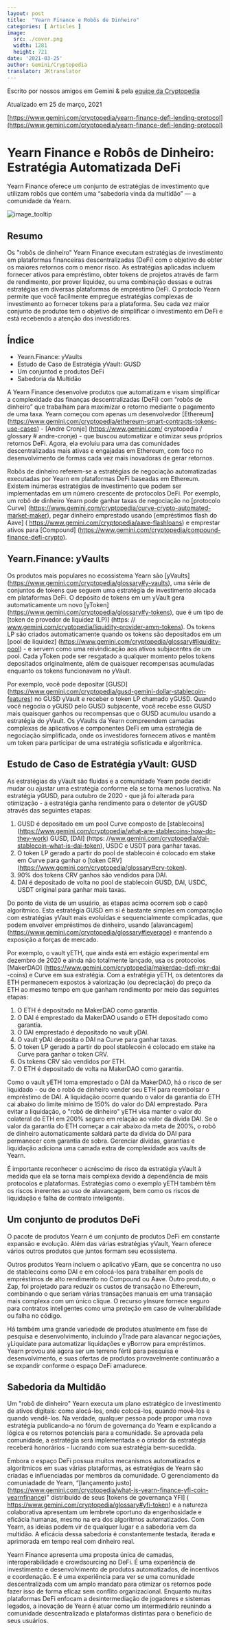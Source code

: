 ```yaml
---
layout: post
title:  "Yearn Finance e Robôs de Dinheiro"
categories: [ Articles ]
image:
  src: ./cover.png
  width: 1281
  height: 721
date: '2021-03-25'
author: Gemini/Cryptopedia
translator: JKtranslator
---
```


Escrito por nossos amigos em Gemini & pela [equipe da Cryptopedia](https://www.gemini.com/cryptopedia/authors#cryptopedia-staff)

Atualizado em 25 de março, 2021

[https://www.gemini.com/cryptopedia/yearn-finance-defi-lending-protocol](https://www.gemini.com/cryptopedia/yearn-finance-defi-lending-protocol)

# Yearn Finance e Robôs de Dinheiro: Estratégia Automatizada DeFi

Yearn Finance oferece um conjunto de estratégias de investimento que utilizam robôs que contém uma “sabedoria vinda da multidão” — a comunidade da Yearn.

![](image1.png "image_tooltip")

## Resumo

Os "robôs de dinheiro" Yearn Finance executam estratégias de investimento em plataformas financeiras descentralizadas (DeFi) com o objetivo de obter os maiores retornos com o menor risco. As estratégias aplicadas incluem fornecer ativos para empréstimo, obter tokens de projetos através de farm de rendimento, por prover liquidez, ou uma combinação dessas e outras estratégias em diversas plataformas de empréstimo DeFi. O protoclo Yearn permite que você facilmente empregue estratégias complexas de investimento ao fornecer tokens para a plataforma. Seu cada vez maior conjunto de produtos tem o objetivo de simplificar o investimento em DeFi e está recebendo a atenção dos investidores. 

## Índice

- Yearn.Finance: yVaults
- Estudo de Caso de Estratégia yVault: GUSD
- Um conjuntod e produtos DeFi
- Sabedoria da Multidão

A Yearn Finance desenvolve produtos que automatizam e visam simplificar a complexidade das finanças descentralizadas (DeFi) com “robôs de dinheiro” que trabalham para maximizar o retorno mediante o pagamento de uma taxa. Yearn começou com apenas um desenvolvedor [Ethereum] (https://www.gemini.com/cryptopedia/ethereum-smart-contracts-tokens-use-cases) - [Andre Cronje] (https://www.gemini.com/ cryptopedia / glossary # andre-cronje) - que buscou automatizar e otimizar seus próprios retornos DeFi. Agora, ela evoluiu para uma das comunidades descentralizadas mais ativas e engajadas em Ethereum, com foco no desenvolvimento de formas cada vez mais inovadoras de gerar retornos.

Robôs de dinheiro referem-se a estratégias de negociação automatizadas executadas por Yearn em plataformas DeFi baseadas em Ethereum. Existem inúmeras estratégias de investimento que podem ser implementadas em um número crescente de protocolos DeFi. Por exemplo, um robô de dinheiro Yearn pode ganhar taxas de negociação no [protocolo Curve] (https://www.gemini.com/cryptopedia/curve-crypto-automated-market-maker), pegar dinheiro emprestado usando [empréstimos flash do Aave] ( https://www.gemini.com/cryptopedia/aave-flashloans) e emprestar ativos para [Compound] (https://www.gemini.com/cryptopedia/compound-finance-defi-crypto).

## Yearn.Finance: yVaults

Os produtos mais populares no ecossistema Yearn são [yVaults] (https://www.gemini.com/cryptopedia/glossary#y-vaults), uma série de conjuntos de tokens que seguem uma estratégia de investimento alocada em plataformas DeFi. O depósito de tokens em um yVault gera automaticamente um novo [yToken] (https://www.gemini.com/cryptopedia/glossary#y-tokens), que é um tipo de [token de provedor de liquidez (LP)] (https: // www.gemini.com/cryptopedia/liquidity-provider-amm-tokens). Os tokens LP são criados automaticamente quando os tokens são depositados em um [pool de liquidez] (https://www.gemini.com/cryptopedia/glossary#liquidity-pool) - e servem como uma reivindicação aos ativos subjacentes de um pool. Cada yToken pode ser resgatado a qualquer momento pelos tokens depositados originalmente, além de quaisquer recompensas acumuladas enquanto os tokens funcionavam no yVault.

Por exemplo, você pode depositar [GUSD] (https://www.gemini.com/cryptopedia/gusd-gemini-dollar-stablecoin-features) no GUSD yVault e receber o token LP chamado yGUSD. Quando você negocia o yGUSD pelo GUSD subjacente, você recebe esse GUSD mais quaisquer ganhos ou recompensas que o GUSD acumulou usando a estratégia do yVault. Os yVaults da Yearn compreendem camadas complexas de aplicativos e componentes DeFi em uma estratégia de negociação simplificada, onde os investidores fornecem ativos e mantêm um token para participar de uma estratégia sofisticada e algorítmica.

## Estudo de Caso de Estratégia yVault: GUSD

As estratégias da yVault são fluidas e a comunidade Yearn pode decidir mudar ou ajustar uma estratégia conforme ela se torna menos lucrativa. Na estratégia yGUSD, para outubro de 2020 - que já foi alterada para otimização - a estratégia ganha rendimento para o detentor de yGUSD através das seguintes etapas:

1. GUSD é depositado em um pool Curve composto de [stablecoins] (https://www.gemini.com/cryptopedia/what-are-stablecoins-how-do-they-work) GUSD, [DAI] (https: //www.gemini.com/cryptopedia/dai-stablecoin-what-is-dai-token), USDC e USDT para ganhar taxas.
2. O token LP gerado a partir do pool de stablecoin é colocado em stake em Curve para ganhar o [token CRV] (https://www.gemini.com/cryptopedia/glossary#crv-token).
3. 90% dos tokens CRV ganhos são vendidos para DAI.
4. DAI é depositado de volta no pool de stablecoin GUSD, DAI, USDC, USDT original para ganhar mais taxas.

Do ponto de vista de um usuário, as etapas acima ocorrem sob o capô algorítmico. Esta estratégia GUSD em si é bastante simples em comparação com estratégias yVault mais evoluídas e sequencialmente complicadas, que podem envolver empréstimos de dinheiro, usando [alavancagem] (https://www.gemini.com/cryptopedia/glossary#leverage) e mantendo a exposição a forças de mercado.

Por exemplo, o vault yETH, que ainda está em estágio experimental em dezembro de 2020 e ainda não totalmente lançado, usa os protocolos [MakerDAO] (https://www.gemini.com/cryptopedia/makerdao-defi-mkr-dai -coins) e Curve em sua estratégia. Com a estratégia yETH, os detentores da ETH permanecem expostos à valorização (ou depreciação) do preço da ETH ao mesmo tempo em que ganham rendimento por meio das seguintes etapas:

1. O ETH é depositado na MakerDAO como garantia.
2. O DAI é emprestado da MakerDAO usando o ETH depositado como garantia.
3. O DAI emprestado é depositado no vault yDAI.
4. O vault yDAI deposita o DAI na Curve para ganhar taxas.
5. O token LP gerado a partir do pool stablecoin é colocado em stake na Curve para ganhar o token CRV.
6. Os tokens CRV são vendidos por ETH.
7. O ETH é depositado de volta na MakerDAO como garantia.

Como o vault yETH toma emprestado o DAI da MakerDAO, há o risco de ser liquidado - ou de o robô de dinheiro vender seu ETH para reembolsar o empréstimo de DAI. A liquidação ocorre quando o valor da garantia do ETH cai abaixo do limite mínimo de 150% do valor do DAI emprestado. Para evitar a liquidação, o "robô de dinheiro" yETH visa manter o valor do colateral do ETH em 200% seguro em relação ao valor da dívida DAI. Se o valor da garantia do ETH começar a cair abaixo da meta de 200%, o robô de dinheiro automaticamente saldará parte da dívida do DAI para permanecer com garantia de sobra. Gerenciar dívidas, garantias e liquidação adiciona uma camada extra de complexidade aos vaults de Yearn.

É importante reconhecer o acréscimo de risco da estratégia yVault à medida que ela se torna mais complexa devido à dependência de mais protocolos e plataformas. Estratégias como o exemplo yETH também têm os riscos inerentes ao uso de alavancagem, bem como os riscos de liquidação e falha de contrato inteligente.

## Um conjunto de produtos DeFi

O pacote de produtos Yearn é um conjunto de produtos DeFi em constante expansão e evolução. Além das várias estratégias yVault, Yearn oferece vários outros produtos que juntos formam seu ecossistema.

Outros produtos Yearn incluem o aplicativo yEarn, que se concentra no uso de stablecoins como DAI e em colocá-los para trabalhar em pools de empréstimos de alto rendimento no Compound ou Aave. Outro produto, o Zap, foi projetado para reduzir os custos de transação no Ethereum, combinando o que seriam várias transações manuais em uma transação mais complexa com um único clique. O recurso yInsure fornece seguro para contratos inteligentes como uma proteção em caso de vulnerabilidade ou falha no código.

Há também uma grande variedade de produtos atualmente em fase de pesquisa e desenvolvimento, incluindo yTrade para alavancar negociações, yLiquidate para automatizar liquidações e yBorrow para empréstimos. Yearn provou até agora ser um terreno fértil para pesquisa e desenvolvimento, e suas ofertas de produtos provavelmente continuarão a se expandir conforme o espaço DeFi amadurece.

## Sabedoria da Multidão

Um "robô de dinheiro" Yearn executa um plano estratégico de investimento de ativos digitais: como alocá-los, onde colocá-los, quando movê-los e quando vendê-los. Na verdade, qualquer pessoa pode propor uma nova estratégia publicando-a no fórum de governança do Yearn e explicando a lógica e os retornos potenciais para a comunidade. Se aprovada pela comunidade, a estratégia será implementada e o criador da estratégia receberá honorários - lucrando com sua estratégia bem-sucedida.

Embora o espaço DeFi possua muitos mecanismos automatizados e algorítmicos em suas várias plataformas, as estratégias de Yearn são criadas e influenciadas por membros da comunidade. O gerenciamento da comuniadade de Yearn, “[lançamento justo] (https://www.gemini.com/cryptopedia/what-is-yearn-finance-yfi-coin-yearnfinance)” distribuído de seus [tokens de governança YFI] ( https://www.gemini.com/cryptopedia/glossary#yfi-token) e a natureza colaborativa apresentam um lembrete oportuno da engenhosidade e eficácia humanas, mesmo na era dos algoritmos automatizados. Com Yearn, as ideias podem vir de qualquer lugar e a sabedoria vem da multidão. A eficácia dessa sabedoria é constantemente testada, iterada e aprimorada em tempo real com dinheiro real.

Yearn Finance apresenta uma proposta única de camadas, interoperabilidade e crowdsourcing no DeFi. É uma experiência de investimento e desenvolvimento de produtos automatizados, de incentivos e coordenação. E é uma experiência para ver se uma comunidade descentralizada com um amplo mandato para otimizar os retornos pode fazer isso de forma eficaz sem conflito organizacional. Enquanto muitas plataformas DeFi enfocam a desintermediação de jogadores e sistemas legados, a inovação de Yearn é atuar como um intermediário reunindo a comunidade descentralizada e plataformas distintas para o benefício de seus usuários.